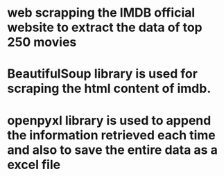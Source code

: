 # web scrapping the IMDB official website to extract the data of top 250 movies 
# BeautifulSoup library is used for scraping the html content of imdb.
# openpyxl library is used to append the information retrieved each time and also to save the entire data as a excel file

